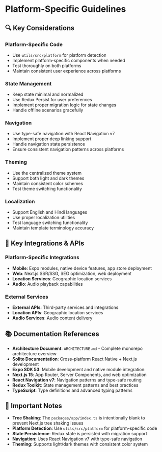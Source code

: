 # Platform-Specific Guidelines

## 🔍 Key Considerations

### Platform-Specific Code

- Use `utils/src/platform` for platform detection
- Implement platform-specific components when needed
- Test thoroughly on both platforms
- Maintain consistent user experience across platforms

### State Management

- Keep state minimal and normalized
- Use Redux Persist for user preferences
- Implement proper migration logic for state changes
- Handle offline scenarios gracefully

### Navigation

- Use type-safe navigation with React Navigation v7
- Implement proper deep linking support
- Handle navigation state persistence
- Ensure consistent navigation patterns across platforms

### Theming

- Use the centralized theme system
- Support both light and dark themes
- Maintain consistent color schemes
- Test theme switching functionality

### Localization

- Support English and Hindi languages
- Use proper localization utilities
- Test language switching functionality
- Maintain template terminology accuracy

## 🔗 Key Integrations & APIs

### Platform-Specific Integrations

- **Mobile**: Expo modules, native device features, app store deployment
- **Web**: Next.js SSR/SSG, SEO optimization, web deployment
- **Location Services**: Geographic location services
- **Audio**: Audio playback capabilities

### External Services

- **External APIs**: Third-party services and integrations
- **Location APIs**: Geographic location services
- **Audio Services**: Audio content delivery

## 📚 Documentation References

- **Architecture Document**: `ARCHITECTURE.md` - Complete monorepo architecture overview
- **Solito Documentation**: Cross-platform React Native + Next.js development
- **Expo SDK 53**: Mobile development and native module integration
- **Next.js 15**: App Router, Server Components, and web optimization
- **React Navigation v7**: Navigation patterns and type-safe routing
- **Redux Toolkit**: State management patterns and best practices
- **TypeScript**: Type definitions and advanced typing patterns

## 🚨 Important Notes

- **Tree Shaking**: The `packages/app/index.ts` is intentionally blank to prevent Next.js tree shaking issues
- **Platform Detection**: Use `utils/src/platform` for platform-specific code
- **State Persistence**: Redux state is persisted with migration support
- **Navigation**: Uses React Navigation v7 with type-safe navigation
- **Theming**: Supports light/dark themes with consistent color system
